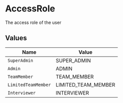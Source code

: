 # AccessRole

The access role of the user


## Values

| Name                | Value               |
| ------------------- | ------------------- |
| `SuperAdmin`        | SUPER_ADMIN         |
| `Admin`             | ADMIN               |
| `TeamMember`        | TEAM_MEMBER         |
| `LimitedTeamMember` | LIMITED_TEAM_MEMBER |
| `Interviewer`       | INTERVIEWER         |